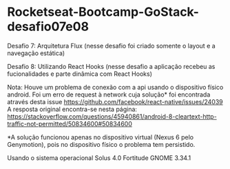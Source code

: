 # Rocketseat-Bootcamp-GoStack-desafio07e08

Desafio 7: Arquitetura Flux (nesse desafio foi criado somente o layout e a navegação estática)

Desafio 8: Utilizando React Hooks (nesse desafio a aplicação recebeu as fucionalidades e parte dinâmica com React Hooks)
 

Nota: Houve um problema de conexão com a api usando o dispositivo físico android. 
      Foi um erro de request à network cuja solução* foi encontrada através desta issue https://github.com/facebook/react-native/issues/24039 
      A resposta original encontra-se nesta página: https://stackoverflow.com/questions/45940861/android-8-cleartext-http-traffic-not-permitted/50834600#50834600

*A solução funcionou apenas no dispositivo virtual (Nexus 6 pelo Genymotion), pois no dispositivo físico o problema tem persistido.

Usando o sistema operacional Solus 4.0 Fortitude
GNOME 3.34.1
